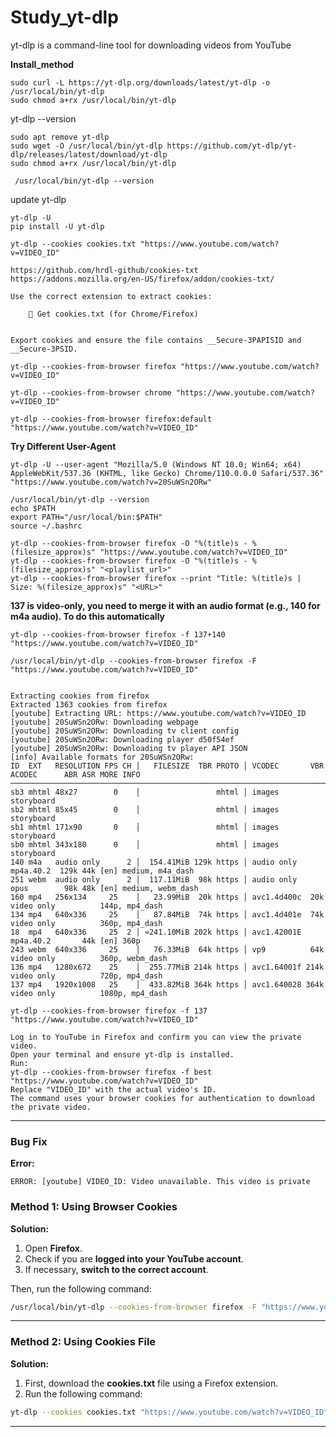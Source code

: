 # Study_yt-dlp
yt-dlp is a command-line tool for downloading videos from YouTube



**Install_method**


```
sudo curl -L https://yt-dlp.org/downloads/latest/yt-dlp -o /usr/local/bin/yt-dlp
sudo chmod a+rx /usr/local/bin/yt-dlp

```



yt-dlp --version


```
sudo apt remove yt-dlp
sudo wget -O /usr/local/bin/yt-dlp https://github.com/yt-dlp/yt-dlp/releases/latest/download/yt-dlp
sudo chmod a+rx /usr/local/bin/yt-dlp

 /usr/local/bin/yt-dlp --version

```



update yt-dlp

```
yt-dlp -U
pip install -U yt-dlp
```



```
yt-dlp --cookies cookies.txt "https://www.youtube.com/watch?v=VIDEO_ID"
```


```
https://github.com/hrdl-github/cookies-txt
https://addons.mozilla.org/en-US/firefox/addon/cookies-txt/

Use the correct extension to extract cookies:

    🔹 Get cookies.txt (for Chrome/Firefox)


Export cookies and ensure the file contains __Secure-3PAPISID and __Secure-3PSID.
```



```
yt-dlp --cookies-from-browser firefox "https://www.youtube.com/watch?v=VIDEO_ID"

yt-dlp --cookies-from-browser chrome "https://www.youtube.com/watch?v=VIDEO_ID"

yt-dlp --cookies-from-browser firefox:default "https://www.youtube.com/watch?v=VIDEO_ID"
```





**Try Different User-Agent**


```
yt-dlp -U --user-agent "Mozilla/5.0 (Windows NT 10.0; Win64; x64) AppleWebKit/537.36 (KHTML, like Gecko) Chrome/110.0.0.0 Safari/537.36" "https://www.youtube.com/watch?v=20SuWSn2ORw"

```



```
/usr/local/bin/yt-dlp --version
echo $PATH
export PATH="/usr/local/bin:$PATH"
source ~/.bashrc
```



```
yt-dlp --cookies-from-browser firefox -O "%(title)s - %(filesize_approx)s" "https://www.youtube.com/watch?v=VIDEO_ID"
yt-dlp --cookies-from-browser firefox -O "%(title)s - %(filesize_approx)s" "<playlist_url>"
yt-dlp --cookies-from-browser firefox --print "Title: %(title)s | Size: %(filesize_approx)s" "<URL>"
```




**137 is video-only, you need to merge it with an audio format (e.g., 140 for m4a audio). To do this automatically**


```
yt-dlp --cookies-from-browser firefox -f 137+140 "https://www.youtube.com/watch?v=VIDEO_ID"
```



```
/usr/local/bin/yt-dlp --cookies-from-browser firefox -F "https://www.youtube.com/watch?v=VIDEO_ID"


Extracting cookies from firefox
Extracted 1363 cookies from firefox
[youtube] Extracting URL: https://www.youtube.com/watch?v=VIDEO_ID
[youtube] 20SuWSn2ORw: Downloading webpage
[youtube] 20SuWSn2ORw: Downloading tv client config
[youtube] 20SuWSn2ORw: Downloading player d50f54ef
[youtube] 20SuWSn2ORw: Downloading tv player API JSON
[info] Available formats for 20SuWSn2ORw:
ID  EXT   RESOLUTION FPS CH │   FILESIZE  TBR PROTO │ VCODEC       VBR ACODEC      ABR ASR MORE INFO
─────────────────────────────────────────────────────────────────────────────────────────────────────────────────
sb3 mhtml 48x27        0    │                 mhtml │ images                               storyboard
sb2 mhtml 85x45        0    │                 mhtml │ images                               storyboard
sb1 mhtml 171x90       0    │                 mhtml │ images                               storyboard
sb0 mhtml 343x180      0    │                 mhtml │ images                               storyboard
140 m4a   audio only      2 │  154.41MiB 129k https │ audio only       mp4a.40.2  129k 44k [en] medium, m4a_dash
251 webm  audio only      2 │  117.11MiB  98k https │ audio only       opus        98k 48k [en] medium, webm_dash
160 mp4   256x134     25    │   23.99MiB  20k https │ avc1.4d400c  20k video only          144p, mp4_dash
134 mp4   640x336     25    │   87.84MiB  74k https │ avc1.4d401e  74k video only          360p, mp4_dash
18  mp4   640x336     25  2 │ ≈241.10MiB 202k https │ avc1.42001E      mp4a.40.2       44k [en] 360p
243 webm  640x336     25    │   76.33MiB  64k https │ vp9          64k video only          360p, webm_dash
136 mp4   1280x672    25    │  255.77MiB 214k https │ avc1.64001f 214k video only          720p, mp4_dash
137 mp4   1920x1008   25    │  433.82MiB 364k https │ avc1.640028 364k video only          1080p, mp4_dash

```

```
yt-dlp --cookies-from-browser firefox -f 137 "https://www.youtube.com/watch?v=VIDEO_ID"

```




```
Log in to YouTube in Firefox and confirm you can view the private video.
Open your terminal and ensure yt-dlp is installed.
Run:
yt-dlp --cookies-from-browser firefox -f best "https://www.youtube.com/watch?v=VIDEO_ID"
Replace "VIDEO_ID" with the actual video's ID.
The command uses your browser cookies for authentication to download the private video.
```






---

### **Bug Fix**

**Error:**
```
ERROR: [youtube] VIDEO_ID: Video unavailable. This video is private
```

### **Method 1: Using Browser Cookies**
**Solution:**
1. Open **Firefox**.
2. Check if you are **logged into your YouTube account**.
3. If necessary, **switch to the correct account**.

Then, run the following command:
```bash
/usr/local/bin/yt-dlp --cookies-from-browser firefox -F "https://www.youtube.com/watch?v=VIDEO_ID"
```

---

### **Method 2: Using Cookies File**
**Solution:**
1. First, download the **cookies.txt** file using a Firefox extension.
2. Run the following command:
```bash
yt-dlp --cookies cookies.txt "https://www.youtube.com/watch?v=VIDEO_ID"
```
---